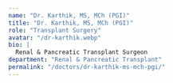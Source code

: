 ```yaml
---
name: "Dr. Karthik, MS, MCh (PGI)"
title: "Dr. Karthik, MS, MCh (PGI)"
role: "Transplant Surgery"
avatar: "/dr-karthik.webp"
bio: |
  Renal & Pancreatic Transplant Surgeon
department: "Renal & Pancreatic Transplant"
permalink: "/doctors/dr-karthik-ms-mch-pgi/"
---
```

